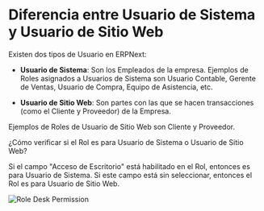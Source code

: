 <!-- add-breadcrumbs -->
# Diferencia entre Usuario de Sistema y Usuario de Sitio Web

Existen dos tipos de Usuario en ERPNext:

* **Usuario de Sistema**: Son los Empleados de la empresa. Ejemplos de Roles asignados a Usuarios de Sistema son Usuario Contable, Gerente de Ventas, Usuario de Compra, Equipo de Asistencia, etc. 

* **Usuario de Sitio Web**: Son partes con las que se hacen transacciones (como el Cliente y Proveedor) de la Empresa.

Ejemplos de Roles de Usuario de Sitio Web son Cliente y Proveedor.

¿Cómo verificar si el Rol es para Usuario de Sistema o Usuario de Sitio Web?

Si el campo "Acceso de Escritorio" está habilitado en el Rol, entonces es para Usuario de Sistema. Si este campo está sin seleccionar, entonces el Rol es para Usuario de Sitio Web. 

<img alt="Role Desk Permission" class="screenshot" src="{{docs_base_url}}/assets/img/articles/role-deskperm.png">